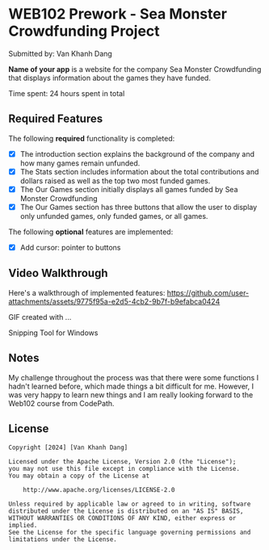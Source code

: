 # WEB102 Prework - Sea Monster Crowdfunding Project

Submitted by: Van Khanh Dang

**Name of your app** is a website for the company Sea Monster Crowdfunding that displays information about the games they have funded.

Time spent: 24 hours spent in total

## Required Features

The following **required** functionality is completed:

* [x] The introduction section explains the background of the company and how many games remain unfunded.
* [x] The Stats section includes information about the total contributions and dollars raised as well as the top two most funded games.
* [x] The Our Games section initially displays all games funded by Sea Monster Crowdfunding
* [x] The Our Games section has three buttons that allow the user to display only unfunded games, only funded games, or all games.

The following **optional** features are implemented:

* [x] Add cursor: pointer to buttons

## Video Walkthrough

Here's a walkthrough of implemented features:
https://github.com/user-attachments/assets/9775f95a-e2d5-4cb2-9b7f-b9efabca0424


GIF created with ...  

Snipping Tool for Windows


## Notes

My challenge throughout the process was that there were some functions I hadn't learned before, which made things a bit difficult for me. However, I was very happy to learn new things and I am really looking forward to the Web102 course from CodePath.

## License

    Copyright [2024] [Van Khanh Dang]

    Licensed under the Apache License, Version 2.0 (the "License");
    you may not use this file except in compliance with the License.
    You may obtain a copy of the License at

        http://www.apache.org/licenses/LICENSE-2.0

    Unless required by applicable law or agreed to in writing, software
    distributed under the License is distributed on an "AS IS" BASIS,
    WITHOUT WARRANTIES OR CONDITIONS OF ANY KIND, either express or implied.
    See the License for the specific language governing permissions and
    limitations under the License.
